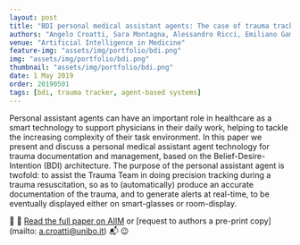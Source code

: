 ```yaml
---
layout: post
title: "BDI personal medical assistant agents: The case of trauma tracking and alerting"
authors: "Angelo Croatti, Sara Montagna, Alessandro Ricci, Emiliano Gamberini, Vittorio Albarello, Vanni Agnoletti"
venue: "Artificial Intelligence in Medicine"
feature-img: "assets/img/portfolio/bdi.png"
img: "assets/img/portfolio/bdi.png"
thumbnail: "assets/img/portfolio/bdi.png"
date: 1 May 2019
order: 20190501
tags: [bdi, trauma tracker, agent-based systems]
---
```


Personal assistant agents can have an important role in healthcare as a smart technology to support physicians in their daily work, helping to tackle the increasing complexity of their task environment. In this paper we present and discuss a personal medical assistant agent technology for trauma documentation and management, based on the Belief-Desire-Intention (BDI) architecture. The purpose of the personal assistant agent is twofold: to assist the Trauma Team in doing precision tracking during a trauma resuscitation, so as to (automatically) produce an accurate documentation of the trauma, and to generate alerts at real-time, to be eventually displayed either on smart-glasses or room-display.

👀 📄 [Read the full paper on AIIM](https://doi.org/10.1016/j.artmed.2018.12.002)
or [request to authors a pre-print copy](mailto: a.croatti@unibo.it) 📬 😉
